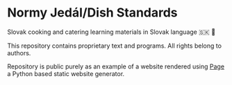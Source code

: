 # Normy Jedál/Dish Standards

Slovak cooking and catering learning materials in Slovak language 🇸🇰 🍲

This repository contains proprietary text and programs.
All rights belong to authors.

Repository is public purely as an example of a website rendered using
[Page](https://github.com/fmalina/page) a Python based static website generator.
